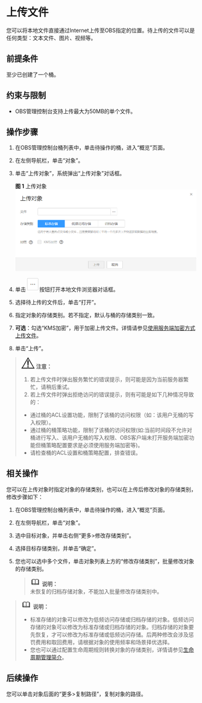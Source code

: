 # 上传文件<a name="zh-cn_topic_0045829661"></a>

您可以将本地文件直接通过Internet上传至OBS指定的位置。待上传的文件可以是任何类型：文本文件、图片、视频等。

## 前提条件<a name="section38272476113827"></a>

至少已创建了一个桶。

## 约束与限制<a name="section37191890113846"></a>

-   OBS管理控制台支持上传最大为50MB的单个文件。

## 操作步骤<a name="section64292661113931"></a>

1.  在OBS管理控制台桶列表中，单击待操作的桶，进入“概览”页面。
2.  在左侧导航栏，单击“对象”。
3.  单击“上传对象”，系统弹出“上传对象”对话框。

    **图 1**  上传对象<a name="zh-cn_topic_0045829660_fig188654349118"></a>  
    ![](figures/上传对象.png "上传对象")

4.  单击![](figures/icon-more.png)按钮打开本地文件浏览器对话框。
5.  选择待上传的文件后，单击“打开”。
6.  指定对象的存储类别。若不指定，默认与桶的存储类别一致。
7.  **可选**：勾选“KMS加密”，用于加密上传文件。详情请参见[使用服务端加密方式上传文件](使用服务端加密方式上传文件.md)。
8.  单击“上传”。

>![](public_sys-resources/icon-notice.gif) **注意：**   
>1.  若上传文件时弹出服务繁忙的错误提示，则可能是因为当前服务器繁忙，请稍后重试。  
>2.  若上传文件时弹出拒绝访问的错误提示，则有可能是如下几种情况导致的：  
>-   通过桶的ACL设置功能，限制了该桶的访问权限（如：该用户无桶的写入权限）。  
>-   通过桶的桶策略功能，限制了该桶的访问权限\(如:当前时间段不允许对桶进行写入、该用户无桶的写入权限、OBS客户端未打开服务端加密功能但桶策略配置要求是必须使用服务端加密等\)。  
>-   请检查桶的ACL设置和桶策略配置，排查错误。  

## 相关操作<a name="section2680481145652"></a>

您可以在上传对象时指定对象的存储类别，也可以在上传后修改对象的存储类别，修改步骤如下：

1.  在OBS管理控制台桶列表中，单击待操作的桶，进入“概览”页面。
2.  在左侧导航栏，单击“对象”。
3.  选中目标对象，并单击右侧“更多\>修改存储类别”。
4.  选择目标存储类别，并单击“确定”。
5.  您也可以选中多个文件，单击对象列表上方的“修改存储类别”，批量修改对象的存储类别。

    >![](public_sys-resources/icon-note.gif) **说明：**   
    >未恢复的归档存储对象，不能加入批量修改存储类别中。  


>![](public_sys-resources/icon-note.gif) **说明：**   
>-   标准存储的对象可以修改为低频访问存储或归档存储的对象。低频访问存储的对象可以修改为标准存储或归档存储的对象。归档存储的对象要先恢复，才可以修改为标准存储或低频访问存储。后两种修改会涉及惩罚费用和取回费用，请根据对象的使用频率和场景择优选择。  
>-   您也可以通过配置生命周期规则转换对象的存储类别，详情请参见[生命周期管理简介](生命周期管理简介.md)。  

## 后续操作<a name="section6158112111499"></a>

您可以单击对象后面的“更多\>复制路径”，复制对象的路径。

